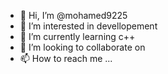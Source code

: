 - 👋 Hi, I’m @mohamed9225
- 👀 I’m interested in devellopement
- 🌱 I’m currently learning c++
- 💞️ I’m looking to collaborate on
- 📫 How to reach me ...

<!---
mohamed9225/mohamed9225 is a ✨ special ✨ repository because its `README.md` (this file) appears on your GitHub profile.
You can click the Preview link to take a look at your changes.
--->
